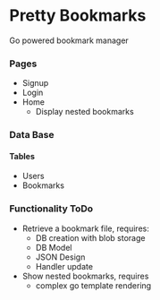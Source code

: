 # Pretty Bookmarks

Go powered bookmark manager

### Pages

-   Signup
-   Login
-   Home
    -   Display nested bookmarks

### Data Base

#### Tables

-   Users
-   Bookmarks

### Functionality ToDo

-   Retrieve a bookmark file, requires:
    -   DB creation with blob storage
    -   DB Model
    -   JSON Design
    -   Handler update
-   Show nested bookmarks, requires
    -   complex go template rendering
